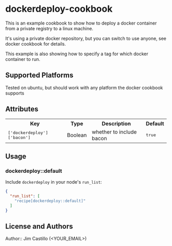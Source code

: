 # dockerdeploy-cookbook

This is an example cookbook to show how to deploy a docker container from a
private registry to a linux machine.  

It's using a private docker repository, but you can switch to use anyone, see
docker cookbook for details.

This example is also showing how to specify a tag for which docker container
to run.

## Supported Platforms

Tested on ubuntu, but should work with any platform the docker cookbook supports

## Attributes

<table>
  <tr>
    <th>Key</th>
    <th>Type</th>
    <th>Description</th>
    <th>Default</th>
  </tr>
  <tr>
    <td><tt>['dockerdeploy']['bacon']</tt></td>
    <td>Boolean</td>
    <td>whether to include bacon</td>
    <td><tt>true</tt></td>
  </tr>
</table>

## Usage

### dockerdeploy::default

Include `dockerdeploy` in your node's `run_list`:

```json
{
  "run_list": [
    "recipe[dockerdeploy::default]"
  ]
}
```

## License and Authors

Author:: Jim Castillo (<YOUR_EMAIL>)
